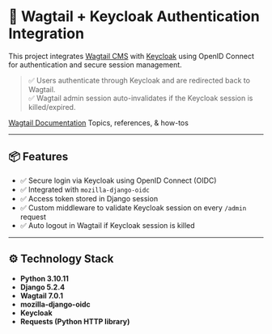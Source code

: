 # 🚀 Wagtail + Keycloak Authentication Integration

This project integrates [Wagtail CMS](https://wagtail.org/) with [Keycloak](https://www.keycloak.org/) using OpenID Connect for authentication and secure session management.

> ✅ Users authenticate through Keycloak and are redirected back to Wagtail.  
> ✅ Wagtail admin session auto-invalidates if the Keycloak session is killed/expired.


[Wagtail Documentation](https://docs.wagtail.org/en/v7.0.1/) 
Topics, references, & how-tos

---

## 📦 Features

- ✅ Secure login via Keycloak using OpenID Connect (OIDC)
- ✅ Integrated with `mozilla-django-oidc`
- ✅ Access token stored in Django session
- ✅ Custom middleware to validate Keycloak session on every `/admin` request
- ✅ Auto logout in Wagtail if Keycloak session is killed

---

## ⚙️ Technology Stack

- **Python 3.10.11**
- **Django 5.2.4**
- **Wagtail 7.0.1**
- **mozilla-django-oidc**
- **Keycloak**
- **Requests (Python HTTP library)**




